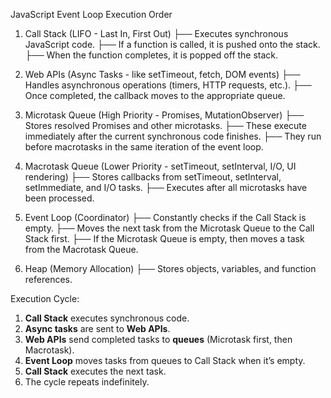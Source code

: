 JavaScript Event Loop Execution Order

1. Call Stack (LIFO - Last In, First Out)
   ├── Executes synchronous JavaScript code.
   ├── If a function is called, it is pushed onto the stack.
   ├── When the function completes, it is popped off the stack.

2. Web APIs (Async Tasks - like setTimeout, fetch, DOM events)
   ├── Handles asynchronous operations (timers, HTTP requests, etc.).
   ├── Once completed, the callback moves to the appropriate queue.

3. Microtask Queue (High Priority - Promises, MutationObserver)
   ├── Stores resolved Promises and other microtasks.
   ├── These execute immediately after the current synchronous code finishes.
   ├── They run before macrotasks in the same iteration of the event loop.

4. Macrotask Queue (Lower Priority - setTimeout, setInterval, I/O, UI rendering)
   ├── Stores callbacks from setTimeout, setInterval, setImmediate, and I/O tasks.
   ├── Executes after all microtasks have been processed.

5. Event Loop (Coordinator)
   ├── Constantly checks if the Call Stack is empty.
   ├── Moves the next task from the Microtask Queue to the Call Stack first.
   ├── If the Microtask Queue is empty, then moves a task from the Macrotask Queue.

6. Heap (Memory Allocation)
   ├── Stores objects, variables, and function references.

Execution Cycle:
1. **Call Stack** executes synchronous code.
2. **Async tasks** are sent to **Web APIs**.
3. **Web APIs** send completed tasks to **queues** (Microtask first, then Macrotask).
4. **Event Loop** moves tasks from queues to Call Stack when it’s empty.
5. **Call Stack** executes the next task.
6. The cycle repeats indefinitely.
